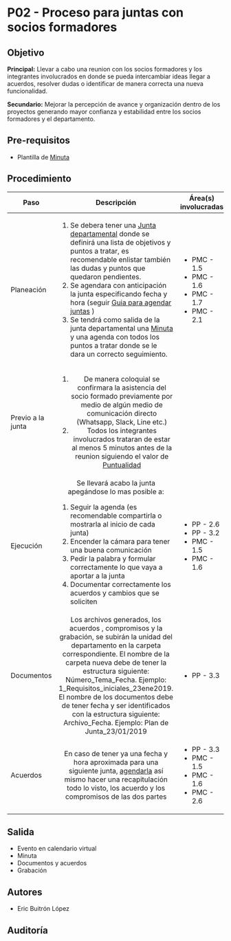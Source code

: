 # P02 - Proceso para juntas con socios formadores

## Objetivo

**Principal:** Llevar a cabo una reunion con los socios formadores y los integrantes involucrados en donde se pueda intercambiar ideas llegar a acuerdos, resolver dudas o identificar de manera correcta una nueva funcionalidad.

**Secundario:** Mejorar la percepción de avance y organización dentro de los proyectos generando mayor confianza y estabilidad entre los socios formadores y el departamento.

## Pre-requisitos

- Plantilla de [Minuta](../plantillas/PL1-plantilla-para-minutas)

## Procedimiento

| Paso|   Descripción   | Área(s) involucradas |
|------|:---------------:|--------------------|
| Planeación    | <ol align="left"><li>Se debera tener una [Junta departamental](../procesos/P01-proceso-juntas-departamentales) donde se definirá una lista de objetivos y puntos a tratar, es recomendable enlistar también las dudas y puntos que quedaron pendientes.</li><li>Se agendara con anticipación la junta especificando fecha y hora (seguir [Guia para agendar juntas](../guias/G01-guia-para-agendar-juntas) )</li><li>Se tendrá como salida de la junta departamental una [Minuta](../plantillas/PL1-plantilla-para-minutas) y una agenda con todos los puntos a tratar donde se le dara un correcto seguimiento.</li></ol> | <ul><li>PMC - 1.5</li><li>PMC - 1.6</li><li>PMC - 1.7</li><li>PMC - 2.1</li></ul> |
| Previo a la junta     | <ol><li>De manera coloquial se confirmara la asistencia del socio formado previamente por medio de algún medio de comunicación directo (Whatsapp, Slack, Line etc.)</li><li>Todos los integrantes involucrados trataran de estar al menos 5 minutos antes de la reunion siguiendo el valor de [Puntualidad](../) </li></ol> |  |
| Ejecución | Se llevará acabo la junta apegándose lo mas posible a: <ol align="left"><li>Seguir la agenda (es recomendable compartirla o mostrarla al inicio de cada junta)</li><li>Encender la cámara para tener una buena comunicación  </li><li>Pedir la palabra y formular correctamente lo que vaya a aportar a la junta</li><li>Documentar correctamente los acuerdos y cambios que se soliciten </li></ol>  | <ul><li>PP - 2.6</li><li>PP - 3.2</li><li>PMC - 1.5</li><li>PMC - 1.6</li></ul> |
| Documentos| Los archivos generados, los acuerdos , compromisos  y la grabación, se subirán la unidad del departamento en la carpeta correspondiente. El nombre de la carpeta nueva debe de tener la estructura siguiente: Número_Tema_Fecha. Ejemplo: 1_Requisitos_iniciales_23ene2019. El nombre de los documentos debe de tener fecha y ser identificados con la estructura siguiente: Archivo_Fecha. Ejemplo: Plan de Junta_23/01/2019 | <ul><li>PP - 3.3</li></ul> |
| Acuerdos | En caso de tener ya una fecha y hora aproximada para una siguiente junta, [agendarla](../guias/G01-guia-para-agendar-juntas) así mismo hacer una recapitulación todo lo visto, los acuerdo y los compromisos de las dos partes | <ul><li>PP - 3.3</li><li>PMC - 1.5</li><li>PMC - 1.6</li><li>PMC - 2.6</li></ul> |

## Salida

<ul><li>Evento en calendario virtual</li><li>Minuta</li><li>Documentos y acuerdos</li><li>Grabación</li></ul>

## Autores

<ul>

<li>Eric Buitrón López</li>
</ul>

## Auditoría

<ul>

</ul>
